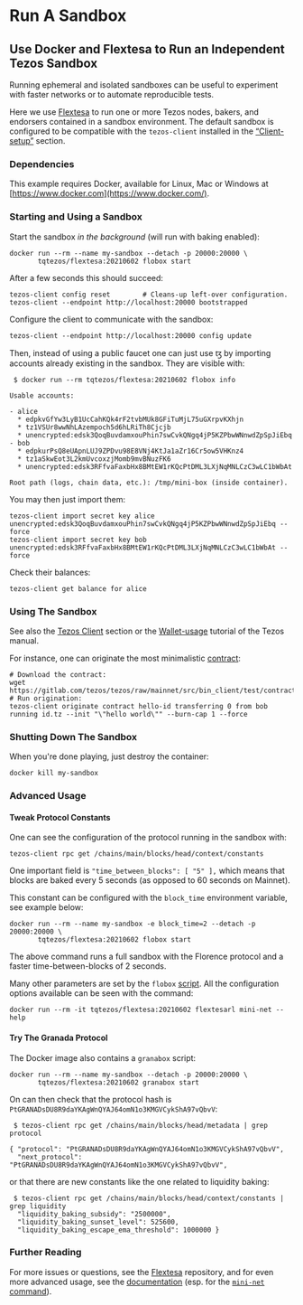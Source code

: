 # Run A Sandbox

## Use Docker and Flextesa to Run an Independent Tezos Sandbox <a id="__docusaurus"></a>

Running ephemeral and isolated sandboxes can be useful to experiment with faster networks or to automate reproducible tests.

Here we use [Flextesa](https://gitlab.com/tezos/flextesa) to run one or more Tezos nodes, bakers, and endorsers contained in a sandbox environment. The default sandbox is configured to be compatible with the `tezos-client` installed in the [“Client-setup”](https://assets.tqtezos.com/docs/setup/1-tezos-client) section.

### Dependencies

This example requires Docker, available for Linux, Mac or Windows at [https://www.docker.com](https://www.docker.com/).

### Starting and Using a Sandbox

Start the sandbox _in the background_ \(will run with baking enabled\):

```text
docker run --rm --name my-sandbox --detach -p 20000:20000 \
       tqtezos/flextesa:20210602 flobox start
```

After a few seconds this should succeed:

```text
tezos-client config reset        # Cleans-up left-over configuration.
tezos-client --endpoint http://localhost:20000 bootstrapped
```

Configure the client to communicate with the sandbox:

```text
tezos-client --endpoint http://localhost:20000 config update
```

Then, instead of using a public faucet one can just use ꜩ by importing accounts already existing in the sandbox. They are visible with:

```text
 $ docker run --rm tqtezos/flextesa:20210602 flobox info

Usable accounts:

- alice
  * edpkvGfYw3LyB1UcCahKQk4rF2tvbMUk8GFiTuMjL75uGXrpvKXhjn
  * tz1VSUr8wwNhLAzempoch5d6hLRiTh8Cjcjb
  * unencrypted:edsk3QoqBuvdamxouPhin7swCvkQNgq4jP5KZPbwWNnwdZpSpJiEbq
- bob
  * edpkurPsQ8eUApnLUJ9ZPDvu98E8VNj4KtJa1aZr16Cr5ow5VHKnz4
  * tz1aSkwEot3L2kmUvcoxzjMomb9mvBNuzFK6
  * unencrypted:edsk3RFfvaFaxbHx8BMtEW1rKQcPtDML3LXjNqMNLCzC3wLC1bWbAt

Root path (logs, chain data, etc.): /tmp/mini-box (inside container).
```

You may then just import them:

```text
tezos-client import secret key alice unencrypted:edsk3QoqBuvdamxouPhin7swCvkQNgq4jP5KZPbwWNnwdZpSpJiEbq --force
tezos-client import secret key bob unencrypted:edsk3RFfvaFaxbHx8BMtEW1rKQcPtDML3LXjNqMNLCzC3wLC1bWbAt --force
```

Check their balances:

```text
tezos-client get balance for alice
```

### Using The Sandbox

See also the [Tezos Client](https://assets.tqtezos.com/docs/setup/1-tezos-client) section or the [Wallet-usage](https://tezos.gitlab.io/introduction/howtouse.html#transfers-and-receipts) tutorial of the Tezos manual.

For instance, one can originate the most minimalistic [contract](https://gitlab.com/tezos/tezos/blob/mainnet/src/bin_client/test/contracts/attic/id.tz):

```text
# Download the contract:
wget https://gitlab.com/tezos/tezos/raw/mainnet/src/bin_client/test/contracts/attic/id.tz
# Run origination:
tezos-client originate contract hello-id transferring 0 from bob running id.tz --init "\"hello world\"" --burn-cap 1 --force
```

### Shutting Down The Sandbox

When you're done playing, just destroy the container:

```text
docker kill my-sandbox
```

### Advanced Usage

#### Tweak Protocol Constants

One can see the configuration of the protocol running in the sandbox with:

```text
tezos-client rpc get /chains/main/blocks/head/context/constants
```

One important field is `"time_between_blocks": [ "5" ],` which means that blocks are baked every 5 seconds \(as opposed to 60 seconds on Mainnet\).

This constant can be configured with the `block_time` environment variable, see example below:

```text
docker run --rm --name my-sandbox -e block_time=2 --detach -p 20000:20000 \
       tqtezos/flextesa:20210602 flobox start
```

The above command runs a full sandbox with the Florence protocol and a faster time-between-blocks of 2 seconds.

Many other parameters are set by the `flobox` [script](https://gitlab.com/tezos/flextesa/-/blob/master/src/scripts/tutorial-box.sh). All the configuration options available can be seen with the command:

```text
docker run --rm -it tqtezos/flextesa:20210602 flextesarl mini-net --help
```

#### Try The Granada Protocol

The Docker image also contains a `granabox` script:

```text
docker run --rm --name my-sandbox --detach -p 20000:20000 \
       tqtezos/flextesa:20210602 granabox start
```

On can then check that the protocol hash is `PtGRANADsDU8R9daYKAgWnQYAJ64omN1o3KMGVCykShA97vQbvV`:

```text
 $ tezos-client rpc get /chains/main/blocks/head/metadata | grep protocol

{ "protocol": "PtGRANADsDU8R9daYKAgWnQYAJ64omN1o3KMGVCykShA97vQbvV",
  "next_protocol": "PtGRANADsDU8R9daYKAgWnQYAJ64omN1o3KMGVCykShA97vQbvV",
```

or that there are new constants like the one related to liquidity baking:

```text
 $ tezos-client rpc get /chains/main/blocks/head/context/constants | grep liquidity
  "liquidity_baking_subsidy": "2500000",
  "liquidity_baking_sunset_level": 525600,
  "liquidity_baking_escape_ema_threshold": 1000000 }
```

### Further Reading

For more issues or questions, see the [Flextesa](https://gitlab.com/tezos/flextesa) repository, and for even more advanced usage, see the [documentation](https://tezos.gitlab.io/flextesa/) \(esp. for the [`mini-net` command](https://tezos.gitlab.io/flextesa/mini-net.html)\).

